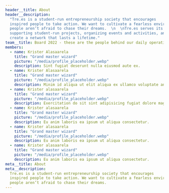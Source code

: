 ```yaml
---
header__title: About
header__description:
  "Tre.es is a student-run entrepreneurship society that encourages
  inspired people to take action. We want to cultivate a fearless environment where
  people aren’t afraid to chase their dreams.  \n  \nTre.es serves its community by
  supporting student-run projects, organizing events and activities, and helping them
  create a network that lasts a lifetime."
team__title: Board 2022 - these are the people behind our daily operations
members:
  - name: Krister Alasaarela
    title: "Grand master wizard"
    picture: "/media/profile_placeholder.webp"
    description: Sint fugiat deserunt nulla eiusmod aute ex.
  - name: Krister Alasaarela
    title: "Grand master wizard"
    picture: "/media/profile_placeholder.webp"
    description: Minim id aliqua ut elit aliqua ex ullamco voluptate anim anim labore.
  - name: Krister alasaarela
    title: "Grand master wizard"
    picture: "/media/profile_placeholder.webp"
    description: Exercitation do sit sint adipisicing fugiat dolore magna fugiat fugiat.
  - name: Krister alasaarela
    title: "Grand master wizard"
    picture: "/media/profile_placeholder.webp"
    description: Eu anim laboris ea ipsum ut aliqua consectetur.
  - name: Krister alasaarela
    title: "Grand master wizard"
    picture: "/media/profile_placeholder.webp"
    description: Eu anim laboris ea ipsum ut aliqua consectetur.
  - name: Krister alasaarela
    title: "Grand master wizard"
    picture: "/media/profile_placeholder.webp"
    description: Eu anim laboris ea ipsum ut aliqua consectetur.
meta__title: About
meta__description:
  Tre.es is a student-run entrepreneurship society that encourages
  inspired people to take action. We want to cultivate a fearless environment where
  people aren’t afraid to chase their dreams.
---
```


